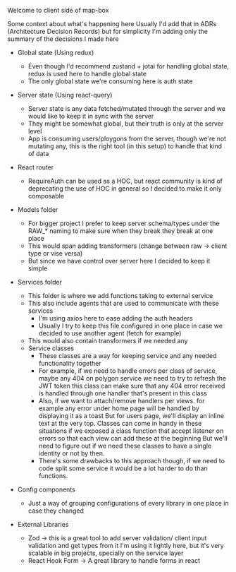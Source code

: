 Welcome to client side of map-box

Some context about what's happening here
Usually I'd add that in ADRs (Architecture Decision Records) but for simplicity I'm adding only the summary of the decisions I made here

- Global state (Using redux)

  - Even though I'd recommend zustand + jotai for handling global state, redux is used here to handle global state
  - The only global state we're consuming here is auth state

- Server state (Using react-query)

  - Server state is any data fetched/mutated through the server and we would like to keep it in sync with the server
  - They might be somewhat global, but their truth is only at the server level
  - App is consuming users/ploygons from the server, though we're not mutating any, this is the right tool (in this setup) to handle that kind of data

- React router

  - RequireAuth can be used as a HOC, but react community is kind of deprecating the use of HOC in general so I decided to make it only composable

- Models folder

  - For bigger project I prefer to keep server schema/types under the RAW\_\* naming to make sure when they break they break at one place
  - This would span adding transformers (change between raw -> client type or vise versa)
  - But since we have control over server here I decided to keep it simple

- Services folder

  - This folder is where we add functions taking to external service
  - This also include agents that are used to communicate with these services
    - I'm using axios here to ease adding the auth headers
    - Usually I try to keep this file configured in one place in case we decided to use another agent (fetch for example)
  - This would also contain transformers if we needed any
  - Service classes
    - These classes are a way for keeping service and any needed functionality together
    - For example, if we need to handle errors per class of service, maybe any 404 on polygon service we need to try to refresh the JWT token
      this class can make sure that any 404 error received is handled through one handler that's present in this class
    - Also, if we want to attach/remove handlers per views. for example any error under home page will be handled by displaying it as a toast
      But for users page, we'll display an inline text at the very top.
      Classes can come in handy in these situations if we exposed a class function that accept listener on errors so that each view can add these at the beginning
      But we'll need to figure out if we need these classes to have a single identity or not by then.
    - There's some drawbacks to this approach though, if we need to code split some service it would be a lot harder to do than functions.

- Config components

  - Just a way of grouping configurations of every library in one place in case they changed

- External Libraries
  - Zod -> this is a great tool to add server validation/ client input validation and get types from it
    I'm using it lightly here, but it's very scalable in big projects, specially on the service layer
  - React Hook Form -> A great library to handle forms in react

